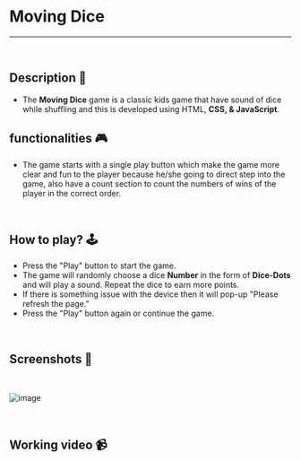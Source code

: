 
# **Moving Dice** 

---

<br>

## **Description 📃**
- The **Moving Dice** game is a classic kids game that have sound of dice while shuffling and this is developed using HTML, **CSS, & JavaScript**.

## **functionalities 🎮**
- The game starts with a single play button which make the game more clear and fun to the player because he/she going to direct step into the game, also have a count section to count the numbers of wins of the player in the correct order.
<br>

## **How to play? 🕹️**
- Press the "Play" button to start the game.
- The game will randomly choose a dice **Number** in the form of **Dice-Dots** and will play a sound. Repeat the dice to earn more points.
- If there is something issue with the device then it will pop-up "Please refresh the page."
- Press the "Play" button again or continue the game.


<br>

## **Screenshots 📸**

<br>

![image](../../assets/images/Simon_Game_Challenge.png)

<br>

## **Working video 📹**
<!-- add your working video over here -->
